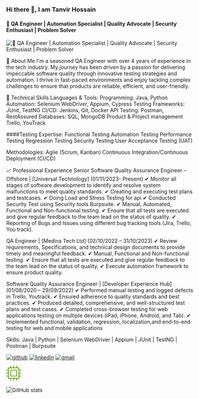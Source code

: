 ### Hi there 👋, I am Tanvir Hossain
#### 🎯 QA Engineer | Automation Specialist | Quality Advocate | Security Enthusiast | Problem Solver
![🎯 QA Engineer | Automation Specialist | Quality Advocate | Security Enthusiast | Problem Solver](https://media.licdn.com/dms/image/D5616AQFkWGNHT4nXSQ/profile-displaybackgroundimage-shrink_350_1400/0/1680856853351?e=1726099200&v=beta&t=va-XcnluvYZ0Ny1kP5qU8B0KQ2pZssQAQ_vGJbN_cxE)

📜 About Me
I'm a seasoned QA Engineer with over 4 years of experience in the tech industry. My journey has been driven by a passion for delivering impeccable software quality through innovative testing strategies and automation. I thrive in fast-paced environments and enjoy tackling complex challenges to ensure that products are reliable, efficient, and user-friendly.

🔧 Technical Skills
Languages & Tools:
Programming: Java, Python
Automation: Selenium WebDriver, Appium, Cypress
Testing Frameworks: JUnit, TestNG
CI/CD: Jenkins, Git, Docker 
API Testing: Postman, RestAssured
Databases: SQL, MongoDB
Product & Project management Trello, YouTrack

####Testing Expertise:
Functional Testing
Automation Testing
Performance Testing
Regression Testing
Security Testing
User Acceptance Testing (UAT)

Methodologies:
Agile (Scrum, Kanban)
Continuous Integration/Continuous Deployment (CI/CD)

📈 Professional Experience
Senior Software Quality Assurance Engineer – Offshore | [Universal Technology]
(01/11/2023- Present)
✔ Monitor all stages of software development to identify and resolve system malfunctions to meet quality standards.
✔ Creating and executing test plans and testcases.
✔ Doing Load and Stress Testing for api 
✔ Conducted Security Test using Security tools Burpsuite.
✔ Manual, Automated, Functional and Non-functional testing.
✔ Ensure that all tests are executed and give regular feedback to the team lead on the status of quality.
✔ Reporting of Bugs and Issues using different bug tracking tools (Jira, Trello, You track).

QA Engineer | [Medina Tech Ltd]
(02/10/2022 – 31/10/2023)
✔ Review requirements, Specifications, and technical design documents to provide timely and meaningful feedback.
✔ Manual, Functional and Non-functional testing.
✔ Ensure that all tests are executed and give regular feedback to the team lead on the status of quality.
✔ Execute automation framework to ensure product quality.

Software Quality Assurance Engineer | [Developer Experience Hub]
(01/08/2020 – 29/09/2022)
✔ Performed manual testing and logged defects in Trello, Youtrack.
✔ Ensured adherence to quality standards and best practices.
✔ Produced detailed, comprehensive, and well-structured test plans and test cases.
✔ Completed cross-browser testing for web applications testing on multiple devices (iPad, iPhone, Android, and Tab).
✔ Implemented functional, validation, regression, localization,and end-to-end testing for web and mobile applications

Skills:  Java | Python | Selenium WebDriver | Appium | JUnit | TestNG | Postman | Burpsuite



[<img src='https://cdn.jsdelivr.net/npm/simple-icons@3.0.1/icons/github.svg' alt='github' height='40'>](https://github.com/Tanvir-Ru)  [<img src='https://cdn.jsdelivr.net/npm/simple-icons@3.0.1/icons/linkedin.svg' alt='linkedin' height='40'>](https://www.linkedin.com/in/https://www.linkedin.com/in/iamtanvircse//)  [<img src='https://cdn.jsdelivr.net/npm/simple-icons@3.0.1/icons/gmail.svg' alt='gmail' height='40'>](Iamtanvir.cse@gmail.com)  

<a href='https://docs.github.com/en/developers'><img src='https://raw.githubusercontent.com/acervenky/animated-github-badges/master/assets/devbadge.gif' width='40' height='40'></a> 

![GitHub stats](https://github-readme-stats.vercel.app/api?username=Tanvir-Ru&show_icons=true)  

